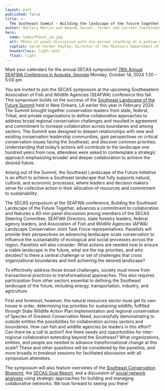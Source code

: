 ```yaml
---
layout: post
published: false
title: >-
  The Southeast Summit - Building the landscape of the future together
author: Mallory Martin and Amanda Sesser, former and current Coordinators for the Southeast Conservation Adaptation Strategy
hero:
  name: SummitPanel_sm.jpg
  alt: Photo of panel discussion with one person standing at a podium moderating, and 7 panelists seated to their left on a small stage. 
  caption: Sarah Parker Pauley, Director of the Missouri Department of Conservation, moderates a leadership panel discussion at the Southeast Summit. Photo by Hilary Morris, SECAS.
  headerClass: light-text
  float: right
---
```


Mark your calendars for the annual SECAS symposium! 
[78th Annual SEAFWA Conference in Augusta, Georgia](https://seafwa.org/conference/2024)
Monday, October 14, 2024 1:20 – 5:00 pm

You are invited to join the SECAS symposium at the upcoming Southeastern Association of Fish and Wildlife Agencies (SEAFWA) conference this fall. This symposium builds on the success of the [Southeast Landscape of the Future Summit](https://secassoutheast.org/2024/04/29/Southeast-Summit-Building-the-Southeast-Landscape-of-the-Future-Together) held in New Orleans, LA earlier this year in February 2024. The Summit brought together conservation leaders from state, federal, Tribal, and private organizations to define collaborative approaches to address broad regional conservation challenges and resulted in agreement and commitment to increase collaboration across boundaries and among sectors. The Summit was designed to deepen relationships with new and existing conservation leadership communities, gain perspectives on critical conservation issues facing the Southeast, and discover common priorities. Understanding that today’s actions will contribute to the landscape one hundred years from now, attendees were asked to contemplate a strategic approach emphasizing broader and deeper collaboration to achieve the desired future.

Arising out of the Summit, the Southeast Landscape of the Future Initiative is an effort to achieve a Southeast landscape that fully supports natural, cultural, and economic processes, where leaders and decision makers strive for collective action in their allocation of resources and commitment to sustainability.

The SECAS symposium at the SEAFWA conference, Building the Southeast Landscape of the Future Together, advances a commitment to collaboration and features a 40-min panel discussion among members of the SECAS Steering Committee, SEAFWA Directors, state forestry leaders, federal agency leaders, and Association of Fish and Wildlife Agencies (AFWA) Landscape Conservation Joint Task Force representatives. Panelists will provide their perspectives on advancing landscape-scale conservation to influence the sustainability of ecological and social processes across the region. Panelists will also consider: What actions are needed now to ensure a viable landscape in the future, what are the top priorities, and who decides? Is there a central challenge or set of challenges that cross organizational boundaries and limit achieving the desired landscape?

To effectively address those broad challenges, society must move from transactional practices to transformational approaches. This also requires participation from other sectors essential to defining the Southeast landscape of the future, including energy, transportation, industry, and agriculture.

First and foremost, however, the natural resources sector must get its own house in order, determining top priorities for sustaining wildlife, fulfilled through State Wildlife Action Plan implementation and regional conservation of Species of Greatest Conservation Need, successfully demonstrating to outside entities the possibilities for collaboration across sectors and boundaries. How can fish and wildlife agencies be leaders in this effort? Can there be a call to action? Are there needs and opportunities for inter-regional collaboration extending beyond the Southeast? What organizations, entities, and people are needed to advance transformational change at this scale? These and other questions will be considered by the panelists, and more broadly in breakout sessions for facilitated discussion with all symposium attendees.

The symposium will also feature overviews of the [Southeast Conservation Blueprint](https://secassoutheast.org/blueprint), the [SECAS Goal Report](https://secassoutheast.org/our-goal), and a discussion of [social network analyses](https://secassoutheast.org/2024/03/25/Update-on-the-SECAS-Social-Network-Analysis) using strategic approaches for building and managing collaborative networks. We look forward to seeing you there!
